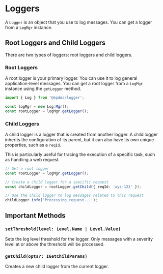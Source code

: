 # Loggers

A `Logger` is an object that you use to log messages. You can get a logger from a `LogMgr` instance.

## Root Loggers and Child Loggers

There are two types of loggers: root loggers and child loggers.

### Root Loggers

A root logger is your primary logger. You can use it to log general application-level messages. You can get a root
logger from a `LogMgr` instance using the `getLogger` method.

```typescript
import { Log } from '@epdoc/logger';

const logMgr = new Log.Mgr();
const rootLogger = logMgr.getLogger();
```

### Child Loggers

A child logger is a logger that is created from another logger. A child logger inherits the configuration of its parent,
but it can also have its own unique properties, such as a `reqId`.

This is particularly useful for tracing the execution of a specific task, such as handling a web request.

```typescript
// Get a root logger
const rootLogger = logMgr.getLogger();

// Create a child logger for a specific request
const childLogger = rootLogger.getChild({ reqId: 'xyz-123' });

// Use the child logger to log messages related to this request
childLogger.info('Processing request...');
```

## Important Methods

### `setThreshold(level: Level.Name | Level.Value)`

Sets the log level threshold for the logger. Only messages with a severity level at or above the threshold will be
processed.

### `getChild(opts?: IGetChildParams)`

Creates a new child logger from the current logger.
